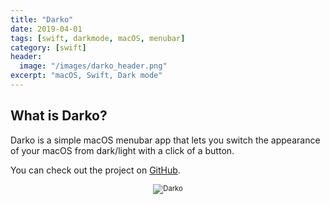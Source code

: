 ```yaml
---
title: "Darko"
date: 2019-04-01
tags: [swift, darkmode, macOS, menubar]
category: [swift]
header:
  image: "/images/darko_header.png"
excerpt: "macOS, Swift, Dark mode"
---
```


## What is Darko?

Darko is a simple macOS menubar app that lets you switch the appearance of your macOS from dark/light with a click of a button.

You can check out the project on [GitHub](https://github.com/nbolar/Darko).

<div style="width:image width px; font-size:80%; text-align:center;"><img src="{{ site.url }}{{ site.baseurl }}/images/darko_screenshot.png" alt="Darko" width="width" height="height" style="padding-bottom:0.5em;" /></div>
